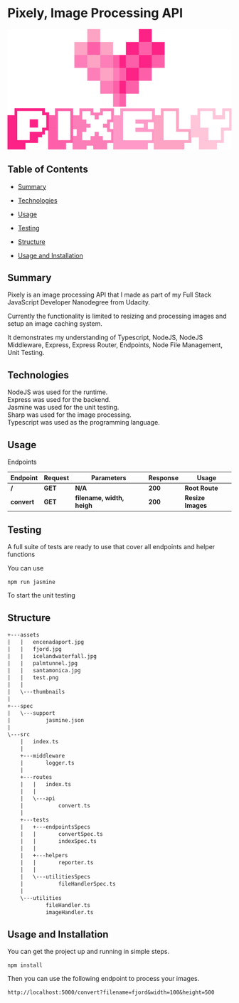 # Pixely, Image Processing API

<p align="center">
  <img src="https://raw.githubusercontent.com/HossamAbubakr/Pixely-Image-Processing-API/main/logo.png">
</p>

## Table of Contents

* [Summary](#Summary)

* [Technologies](#Technologies)

* [Usage](#Usage)

* [Testing](#Testing)

* [Structure](#Structure)

* [Usage and Installation](#usage-and-installation)

## Summary

Pixely is an image processing API that I made as part of my Full Stack JavaScript Developer Nanodegree from Udacity.

Currently the functionality is limited to resizing and processing images and setup an image caching system.

It demonstrates my understanding of Typescript, NodeJS, NodeJS Middleware, Express, Express Router, Endpoints, Node File Management, Unit Testing.

## Technologies

NodeJS was used for the runtime.  
Express was used for the backend.   
Jasmine was used for the unit testing.  
Sharp was used for the image processing.  
Typescript was used as the programming language.  

## Usage

Endpoints

| Endpoint | Request | Parameters | Response | Usage
| ------------ | ------------ | ------------ | ------------ | ------------ |
| **/** | **GET** | **N/A** | **200** | **Root Route** |
| **convert** | **GET** | **filename, width, heigh** | **200**| **Resize Images** |

## Testing

A full suite of tests are ready to use that cover all endpoints and helper functions

You can use
```
npm run jasmine
```
To start the unit testing

## Structure 
```
+---assets
|   |   encenadaport.jpg
|   |   fjord.jpg
|   |   icelandwaterfall.jpg
|   |   palmtunnel.jpg
|   |   santamonica.jpg
|   |   test.png
|   |
|   \---thumbnails
|
+---spec
|   \---support
|           jasmine.json
|
\---src
    |   index.ts
    |
    +---middleware
    |       logger.ts
    |
    +---routes
    |   |   index.ts
    |   |
    |   \---api
    |           convert.ts
    |
    +---tests
    |   +---endpointsSpecs
    |   |       convertSpec.ts
    |   |       indexSpec.ts
    |   |
    |   +---helpers
    |   |       reporter.ts
    |   |
    |   \---utilitiesSpecs
    |           fileHandlerSpec.ts
    |
    \---utilities
            fileHandler.ts
            imageHandler.ts
```


## Usage and Installation

You can get the project up and running in simple steps.

```
npm install
```
Then you can use the following endpoint to process your images.

```
http://localhost:5000/convert?filename=fjord&width=100&height=500
```
